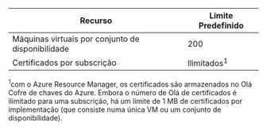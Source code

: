 | Recurso | Limite Predefinido |
| --- | --- |
| Máquinas virtuais por conjunto de disponibilidade | 200 |
| Certificados por subscrição |Ilimitados<sup>1</sup> |

<sup>1</sup>com o Azure Resource Manager, os certificados são armazenados no Olá Cofre de chaves do Azure. Embora o número de Olá de certificados é ilimitado para uma subscrição, há um limite de 1 MB de certificados por implementação (que consiste numa única VM ou um conjunto de disponibilidade).

